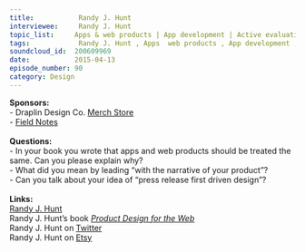 ```yaml
--- 
title:           Randy J. Hunt 
interviewee:     Randy J. Hunt 
topic_list:     Apps & web products | App development | Active evaluations | Product narrative | User stories | Positioning experience | Press release driven design | Marketing | Audience
tags:            Randy J. Hunt , Apps  web products , App development , Active evaluations , Product narrative , User stories , Positioning experience , Press release driven design , Marketing , Audience
soundcloud_id:  200609969
date:           2015-04-13
episode_number: 90
category: Design
---
```


<p class="show_notes_display"><b>Sponsors:<br></b>- Draplin Design Co. <a rel="nofollow" target="_blank" href="http://draplin.com/merch/">Merch Store</a><br>- <a rel="nofollow" target="_blank" href="http://fieldnotesbrand.com/">Field Notes</a><br><b><br>Questions:</b><br>- In your book you wrote that apps and web products should be treated the same. Can you please explain why? <br>- What did you mean by leading “with the narrative of your product”?<br>- Can you talk about your idea of “press release first driven design”?<br><b><br>Links:</b><br><a rel="nofollow" target="_blank" href="http://randyjhunt.com/">Randy J. Hunt</a><br>Randy J. Hunt’s book <i><a rel="nofollow" target="_blank" href="http://amzn.to/1MndsFo">Product Design for the Web</a></i><br>Randy J. Hunt on <a rel="nofollow" target="_blank" href="https://twitter.com/randyjhunt">Twitter</a><br>Randy J. Hunt on <a rel="nofollow" target="_blank" href="http://www.etsy.com/people/randyjhunt">Etsy</a></p>
